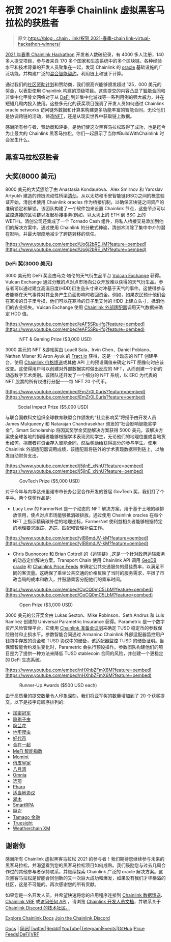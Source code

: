 # 祝贺 2021 年春季 Chainlink 虚拟黑客马拉松的获胜者

> 原文:[https://blog . chain . link/祝贺 2021-春季-chain link-virtual-hackathon-winners/](https://blog.chain.link/congratulations-to-the-spring-2021-chainlink-virtual-hackathon-winners/)

[2021 年春季 Chainlink Hackathon](https://chain.link/hackathon) 开发者人数破纪录，有 4000 多人注册，140 多人提交项目，参与者来自 170 多个国家和生态系统中的多个区块链。各种经验水平和技术背景的开发人员聚集在一起，发现 Chainlink 的 [oracle](https://chain.link/education/blockchain-oracles) 基础设施的广泛功能，并构建广泛的[混合智能契约](https://blog.chain.link/hybrid-smart-contracts-explained/)，利用链上和链下计算。

<section class="post-full-content">

通过我们的[社区资助计划](https://chain.link/community/grants)和赞助商，我们很高兴能够颁发超过 125，000 美元的奖金，以表彰使用 Chainlink 构建的顶级项目。这些提交的内容凸显了[智能合同](https://chain.link/education/smart-contracts)和非集中化甲骨文网络对于从 [DeFi](https://chain.link/education/defi) 到非集中化游戏等一系列用例的强大威力，并在短短几周内投入使用。这些多元化的获奖项目强调了开发人员如何通过 Chainlink oracle networks 访问链外数据和计算来构建更多功能丰富的智能合同，无论他们是协调跨链的活动，铸造[NFT](https://chain.link/education/nfts)，还是从现实世界中获取链上数据。

感谢所有参与者、赞助商和评委，是他们使这次黑客马拉松取得了成功，也是迄今为止最大的 Chainlink 黑客马拉松。你们一起展示了当你#BuildWithChainlink 时会发生什么。

# 黑客马拉松获胜者

## 大奖(8000 美元)

8000 美元的大奖颁给了由 Anastasia Kondaurova、Alex Smirnov 和 Yaroslav Artyukh 建造的跨链流动性桥梁[清创](https://debridge.finance/)。从以太坊和币安智能链(BSC)之间的概念验证开始，清创术使用 Chainlink oracles 作为桥接机制，以确保区块链之间资产的准确锁定和解锁。该团队构建了一个软件包来设置 Chainlink 节点，这些节点可以监控连接的区块链以发起桥接事务(例如，以太坊上的 ETH 到 BSC 上的 WETH)。清创公司还集成了一个 Tornado Cash 组件，将私人桥接交易添加到他们的解决方案中。通过使用 Chainlink 的分散式神谕，清创术消除了集中中介的潜在影响，并最大限度地减少了跨链转移的信任。

[https://www.youtube.com/embed/Uo6j2bRE_iM?feature=oembed](https://www.youtube.com/embed/Uo6j2bRE_iM?feature=oembed)

### DeFi 奖(3000 美元)

3000 美元的 DeFi 奖金由马克·塔伦的天气衍生品平台 [Vulcan Exchange](https://vulcan.exchange/) 获得。Vulcan Exchange 通过分散的点对点市场向公众开放难以获得的天气衍生品。参与者可以通过建立高温日度(HDD)衍生品头寸来对冲基于天气的事件。这使得参与者能够在天气事件对其业务产生负面影响时收回资金。例如，如果农民预计他们会在寒冷的日子里亏损，他们可以在寒冷的日子里支付的 HDD 上建立头寸，抵消他们的农业损失。Vulcan Exchange 使用 [Chainlink 外部适配器](https://blog.chain.link/build-and-use-external-adapters/)调用天气数据来确定 HDD 值。

[https://www.youtube.com/embed/eAF5SRu-ifg?feature=oembed](https://www.youtube.com/embed/eAF5SRu-ifg?feature=oembed)

<figure class="kg-card kg-embed-card"> NFT & Gaming Prize ($3,000 USD)</figure>

3000 美元的 NFT &游戏奖由 Louell Sala、Irvin Chen、Daniel Poblano、Nathan Misner 和 Aron Ayuk 的 [Fract.io](https://devpost.com/software/deconomy) 获得，这是一个动态的 NFT 创建平台，使用 [Chainlink 价格馈送](https://data.chain.link/)或其他 API 上的预设阈值来确定 NFT 图像何时应该改变。这使得用户可以创建对外部数据实时做出反应的 NFT，从而创建一个新的动态数字艺术类别。该团队还开发了一个细分的 NFT 系统，以 ERC 为代表的 NFT 股票的所有权进行分配——每 NFT 20 个代币。

[https://www.youtube.com/embed/EmZr0L0uris?feature=oembed](https://www.youtube.com/embed/EmZr0L0uris?feature=oembed)

<figure class="kg-card kg-embed-card">Social Impact Prize ($5,000 USD)</figure>

与联合国教科文组织全球教育联盟合作颁发的“社会影响奖”将授予由开发人员 James Mulqueeny 和 Natarajan Chandrasekhar 颁发的“社会影响智能奖学金”。Smart Scholarship 将因其奖学金奖励解决方案获得 5000 美元，该解决方案使全球各地的捐赠者能够根据学术表现资助学生，无论他们的地理位置或当地货币如何。捐赠者将资金存入智能合同，然后奖励给获得高分的参与学生。使用 Chainlink 外部适配器调用成绩，该适配器将链外的学术表现数据带到链上，以触发自动财务支出。

[https://www.youtube.com/embed/j5jInE_xNnU?feature=oembed](https://www.youtube.com/embed/j5jInE_xNnU?feature=oembed)

<figure class="kg-card kg-embed-card"> GovTech Prize ($5,000 USD)</figure>

对于今年与内华达州里诺市市长办公室合作开发的首届 GovTech 奖，我们打了个平手。两个获奖作品是:

*   Lucy Low 的 FarmerNet 是一个动态的 NFT 解决方案，用于基于土地的碳排放信用，使点对点市场能够抵消碳排放。通过使用 Chainlink oracles 在每个 NFT 上指示精确碳补偿的地理坐标，FarmerNet 使利益相关者能够根据特定的地理要求跟踪、追踪、匹配和管理补偿工作。

[https://www.youtube.com/embed/yIB8mdJV-kM?feature=oembed](https://www.youtube.com/embed/yIB8mdJV-kM?feature=oembed)

*   Chris Buonocore 和 Brian Cottrell 的《运输链》,这是一个针对政府运输服务的动态定价解决方案。Transport Chain 使用 Chainlink API 调用 [GeoDB oracle](https://docs.chain.link/docs/geodb-oracle-node) 和 [Chainlink Price Feeds](https://data.chain.link/) 来确定公共交通服务的最佳费率，以满足不同的客流量。这确保了乘坐公共交通的价格反映了当时的服务需求，平摊了市政当局的成本和收入，并鼓励乘客分配他们的乘车时间。

[https://www.youtube.com/embed/CpCQ0mC5LbM?feature=oembed](https://www.youtube.com/embed/CpCQ0mC5LbM?feature=oembed)

<figure class="kg-card kg-embed-card"> Open Prize ($3,000 USD)</figure>

3000 美元的公开奖金由 Lukas Sexton、Mike Robinson、Seth Andrus 和 Luis Ramírez 创建的 Universal Parametric Insurance 获得。Parametric 是一个数字资产风险管理平台，它使用 [Chainlink 准备金证明](https://blog.chain.link/chainlink-proof-of-reserve-bringing-transparency-to-defi-collateral/)来确定 TUSD 稳定币的参数保险赔付和止损水平。参数智能合同通过 Armanino Chainlink 外部适配器监控用户钱包中存放的资金和 TUSD 协议中的储备，该适配器监控 TUSD 的储备证明。当保留智能合约发生变化时，Parametric 会执行预设操作。参数团队构建他们的项目是为了提供一种方法来降低 TUSD stablecoin 合同的风险，并创建一个更稳定的 DeFi 生态系统。

[https://www.youtube.com/embed/nHXhbZFmX6M?feature=oembed](https://www.youtube.com/embed/nHXhbZFmX6M?feature=oembed)

<figure class="kg-card kg-embed-card"> Runner-Up Awards ($500 USD each)</figure>

由于高质量的提交数量令人印象深刻，我们将亚军奖的数量增加到了 20 个获奖提交。以下是按字母顺序排列的:

*   [加密冠军](https://chainlink-2021.devpost.com/submissions/227357-crypto-champz)
*   [隐孢子虫](https://chainlink-2021.devpost.com/submissions/216577-cryptollama)
*   [隐兰花](https://chainlink-2021.devpost.com/submissions/216753-cryptorchids)
*   [地牢爬虫](https://chainlink-2021.devpost.com/submissions/227805-dungeon-crawler)
*   [好代币](https://chainlink-2021.devpost.com/submissions/226746-good-tokens)
*   [合在一起](https://chainlink-2021.devpost.com/submissions/227881-hodltogether)
*   [MeFi 智能指数](https://chainlink-2021.devpost.com/submissions/228054-mefi-smart-index)
*   [Momint](https://chainlink-2021.devpost.com/submissions/227107-momint)
*   [俏皮皇家](https://chainlink-2021.devpost.com/submissions/226300-nifty-royale)
*   [八月湾](https://chainlink-2021.devpost.com/submissions/227868-octobay-governance)
*   [Omnia](https://chainlink-2021.devpost.com/submissions/226620-omnia)
*   [选项](https://chainlink-2021.devpost.com/submissions/218010-optyn)
*   [Pharo](https://chainlink-2021.devpost.com/submissions/216534-pharo)
*   [适当地协议](https://chainlink-2021.devpost.com/submissions/226464-properly-protocol)
*   [灌木](https://chainlink-2021.devpost.com/submissions/228135-shrub)
*   [SmartRPA](https://chainlink-2021.devpost.com/submissions/228077-smartrpa)
*   [巨岩](https://chainlink-2021.devpost.com/submissions/227982-stonent-project)
*   [Tamago 金融](https://chainlink-2021.devpost.com/submissions/215612-tamago-finance)
*   [Truesight](https://chainlink-2021.devpost.com/submissions/226371-truesight)
*   [Weatherchain XM](https://chainlink-2021.devpost.com/submissions/220907-weatherchainxm)

## 谢谢你

感谢所有 Chainlink 虚拟黑客马拉松 2021 的参与者！我们期待您继续参与未来的黑客马拉松，并渴望看到您的黑客马拉松项目如何成熟。我们鼓励您与过去几周合作过的其他参与者保持联系，并继续探索 Chainlink 广泛的 oracle 解决方案。这次黑客马拉松是智能合同创新的又一次巨大成功和爆发，如果没有我们才华横溢的社区，这是不可能的。再次感谢您的所有贡献。

如果您是一名开发人员，并希望快速将您的应用程序连接到 [Chainlink 数据馈送](https://docs.chain.link/docs/using-chainlink-reference-contracts)、 [Chainlink VRF](https://docs.chain.link/docs/chainlink-vrf) 或[访问任何 API](https://docs.chain.link/docs/request-and-receive-data) ，请浏览 [Chainlink 开发人员文档](https://docs.chain.link/)，并联系关于 [Chainlink Discord 的技术社区。](https://discordapp.com/invite/aSK4zew)

[Explore Chainlink Docs](https://docs.chain.link/docs) [Join the Chainlink Discord](https://discordapp.com/invite/aSK4zew)

[Docs](https://docs.chain.link/docs/getting-started) | [简讯](https://chn.lk/newsletter)|[Twitter](http://www.twitter.com/chainlink)|[Reddit](https://www.reddit.com/r/Chainlink/)|[YouTube](https://www.youtube.com/channel/UCnjkrlqaWEBSnKZQ71gdyFA)|[Telegram](https://t.me/chainlinkofficial)|[Events](https://blog.chain.link/tag/events/)|[GitHub](https://github.com/smartcontractkit/chainlink)|[Price Feeds](https://feeds.chain.link/)|[DeFi](https://www.chain.link/solutions/defi)|[VRF](https://chain.link/solutions/chainlink-vrf)

</section>